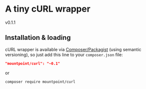A tiny cURL wrapper
========================

v0.1.1

## Installation & loading

cURL wrapper is available via [Composer/Packagist](https://packagist.org/packages/mountpoint/curl) (using semantic versioning), so just add this line to your `composer.json` file:

```json
"mountpoint/curl": "~0.1"
```

or

```sh
composer require mountpoint/curl
```
